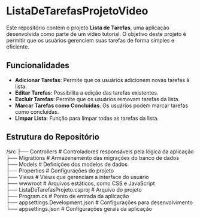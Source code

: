 # ListaDeTarefasProjetoVideo

Este repositório contém o projeto **Lista de Tarefas**, uma aplicação desenvolvida como parte de um vídeo tutorial. O objetivo deste projeto é permitir que os usuários gerenciem suas tarefas de forma simples e eficiente.

## Funcionalidades

- **Adicionar Tarefas**: Permite que os usuários adicionem novas tarefas à lista.
- **Editar Tarefas**: Possibilita a edição das tarefas existentes.
- **Excluir Tarefas**: Permite que os usuários removam tarefas da lista.
- **Marcar Tarefas como Concluídas**: Os usuários podem marcar tarefas como concluídas.
- **Limpar Lista**: Função para limpar todas as tarefas da lista.

## Estrutura do Repositório

/src ├── Controllers # Controladores responsáveis pela lógica da aplicação <br>
├── Migrations # Armazenamento das migrações do banco de dados <br>
├── Models # Definições dos modelos de dados <br>
├── Properties # Configurações do projeto <br>
├── Views # Views que gerenciam a interface do usuário <br>
├── wwwroot # Arquivos estáticos, como CSS e JavaScript <br>
├── ListaDeTarefasProjeto.csproj # Arquivo do projeto <br>
├── Program.cs # Ponto de entrada da aplicação <br>
├── appsettings.Development.json # Configurações para desenvolvimento └── appsettings.json # Configurações gerais da aplicação

